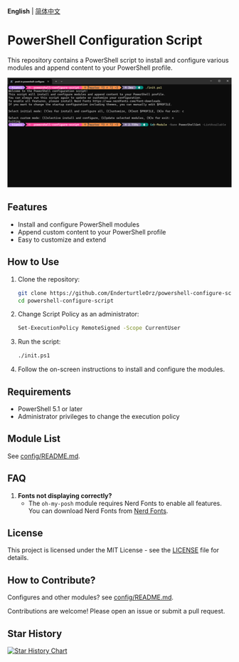 **English** | [简体中文](README_zh.md) 

# PowerShell Configuration Script

This repository contains a PowerShell script to install and configure various modules and append content to your PowerShell profile.

![](pic.png)

## Features

- Install and configure PowerShell modules
- Append custom content to your PowerShell profile
- Easy to customize and extend

## How to Use

1. Clone the repository:
    ```sh
    git clone https://github.com/EnderturtleOrz/powershell-configure-script.git
    cd powershell-configure-script
    ```

2. Change Script Policy as an administrator:
    ```sh
    Set-ExecutionPolicy RemoteSigned -Scope CurrentUser
    ```

3. Run the script:
    ```sh
    ./init.ps1
    ```

4. Follow the on-screen instructions to install and configure the modules.


## Requirements

- PowerShell 5.1 or later
- Administrator privileges to change the execution policy

## Module List

See [config/README.md](config/README.md).

## FAQ

1. **Fonts not displaying correctly?**
   - The `oh-my-posh` module requires Nerd Fonts to enable all features. You can download Nerd Fonts from [Nerd Fonts](https://www.nerdfonts.com/font-downloads).

## License

This project is licensed under the MIT License - see the [LICENSE](LICENSE) file for details.

## How to Contribute?

Configures and other modules? see [config/README.md](config/README.md).

Contributions are welcome! Please open an issue or submit a pull request.

## Star History

[![Star History Chart](https://api.star-history.com/svg?repos=EnderturtleOrz/powershell-configure-script&type=Date)](https://star-history.com/#EnderturtleOrz/powershell-configure-script&Date)